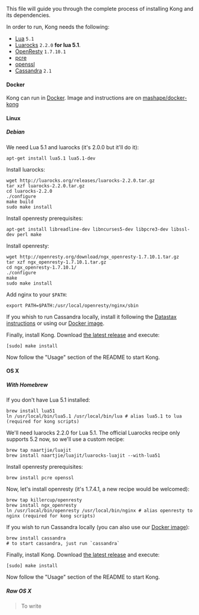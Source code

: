 This file will guide you through the complete process of installing Kong and its dependencies.

In order to run, Kong needs the following:
- [Lua][lua-install-url] `5.1`
- [Luarocks][luarocks-url] `2.2.0` **for lua 5.1**.
- [OpenResty](http://openresty.com/#Download) `1.7.10.1`
- [pcre][pcre-url]
- [openssl][openssl-url]
- [Cassandra][cassandra-url] `2.1`

#### Docker

Kong can run in [Docker][docker-url]. Image and instructions are on [mashape/docker-kong][docker-kong-url]

#### Linux

##### Debian

We need Lua 5.1 and luarocks (it's 2.0.0 but it'll do it):

```
apt-get install lua5.1 lua5.1-dev
```

Install luarocks:

```
wget http://luarocks.org/releases/luarocks-2.2.0.tar.gz
tar xzf luarocks-2.2.0.tar.gz
cd luarocks-2.2.0
./configure
make build
sudo make install
```

Install openresty prerequisites:

```
apt-get install libreadline-dev libncurses5-dev libpcre3-dev libssl-dev perl make
```

Install openresty:

```
wget http://openresty.org/download/ngx_openresty-1.7.10.1.tar.gz
tar xzf ngx_openresty-1.7.10.1.tar.gz
cd ngx_openresty-1.7.10.1/
./configure
make
sudo make install
```

Add nginx to your `$PATH`:

```
export PATH=$PATH:/usr/local/openresty/nginx/sbin
```

If you whish to run Cassandra locally, install it following the [Datastax instructions](http://www.datastax.com/documentation/cassandra/2.0/cassandra/install/installDeb_t.html) or using our [Docker image][docker-kong-url].

Finally, install Kong. Download [the latest release][kong-latest-url] and execute:

```
[sudo] make install
```

Now follow the "Usage" section of the README to start Kong.

#### OS X

##### With Homebrew

If you don't have Lua 5.1 installed:

```
brew install lua51
ln /usr/local/bin/lua5.1 /usr/local/bin/lua # alias lua5.1 to lua (required for kong scripts)
```

We'll need luarocks 2.2.0 for Lua 5.1. The official Luarocks recipe only supports 5.2 now, so we'll use a custom recipe:

```
brew tap naartjie/luajit
brew install naartjie/luajit/luarocks-luajit --with-lua51
```

Install openresty prerequisites:

```
brew install pcre openssl
```

Now, let's install openresty (it's 1.7.4.1, a new recipe would be welcomed):

```
brew tap killercup/openresty
brew install ngx_openresty
ln /usr/local/bin/openresty /usr/local/bin/nginx # alias openresty to nginx (required for kong scripts)
```

If you wish to run Cassandra locally (you can also use our [Docker image][docker-kong-url]):

```
brew install cassandra
# to start cassandra, just run `cassandra`
```

Finally, install Kong. Download [the latest release][kong-latest-url] and execute:

```
[sudo] make install
```

Now follow the "Usage" section of the README to start Kong.

##### Raw OS X

> To write

[docker-url]: https://www.docker.com/
[docker-kong-url]: https://github.com/Mashape/docker-kong
[docker-cassandra-url]: https://github.com/Mashape/docker-cassandra
[lua-install-url]: http://www.lua.org/download.html
[luarocks-url]: https://luarocks.org
[cassandra-url]: http://cassandra.apache.org/
[pcre-url]: http://www.pcre.org/
[openssl-url]: https://www.openssl.org/
[kong-latest-url]: https://github.com/Mashape/kong/releases
